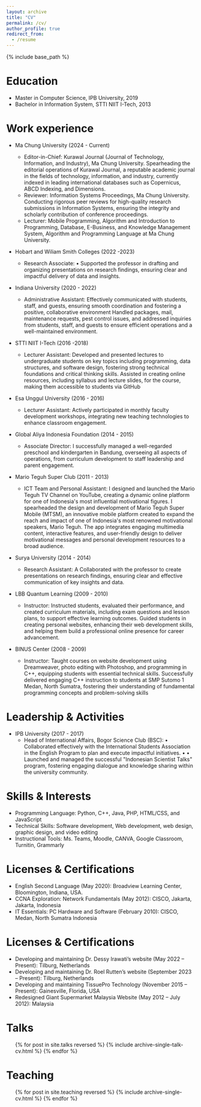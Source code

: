 ```yaml
---
layout: archive
title: "CV"
permalink: /cv/
author_profile: true
redirect_from:
  - /resume
---
```


{% include base_path %}

Education
======
* Master in Computer Science, IPB University, 2019
* Bachelor in Information System, STTI NIIT I-Tech, 2013

Work experience
======
* Ma Chung University (2024 - Current)
  * Editor-in-Chief: Kurawal Journal (Journal of Technology, Information, and Industry), Ma Chung University. Spearheading the editorial operations of Kurawal Journal, a reputable academic journal in the fields of technology, information, and industry, currently indexed in leading international databases such as Copernicus, ABCD Indexing, and Dimensions.
  * Reviewer: Information Systems Proceedings, Ma Chung University. Conducting rigorous peer reviews for high-quality research submissions in Information Systems, ensuring the integrity and scholarly contribution of conference proceedings.
  * Lecturer: Mobile Programming, Algorithm and Introduction to Programming, Database, E-Business, and Knowledge Management System, Algorithm and Programming Language at Ma Chung University.

* Hobart and Wiliam Smith Colleges (2022 -2023)
  * Research Associate: •	Supported the professor in drafting and organizing presentations on research findings, ensuring clear and impactful delivery of data and insights.

* Indiana University (2020 - 2022)
  * Administrative Assistant: Effectively communicated with students, staff, and guests, ensuring smooth coordination and fostering a positive, collaborative environment Handled packages, mail, maintenance requests, pest control issues, and addressed inquiries from students, staff, and guests to ensure efficient operations and a well-maintained environment.

* STTI NIIT I-Tech (2016 -2018)
  * Lecturer Assistant: Developed and presented lectures to undergraduate students on key topics including programming, data structures, and software design, fostering strong technical foundations and critical thinking skills. Assisted in creating online resources, including syllabus and lecture slides, for the course, making them accessible to students via GitHub

* Esa Unggul University (2016 - 2016)
  * Lecturer Assistant: Actively participated in monthly faculty development workshops, integrating new teaching technologies to enhance classroom engagement.

* Global Aliya Indonesia Foundation (2014 - 2015)
  * Associate Director: I successfully managed a well-regarded preschool and kindergarten in Bandung, overseeing all aspects of operations, from curriculum development to staff leadership and parent engagement.

* Mario Teguh Super Club (2011 - 2013)
  * ICT Team and Personal Assistant: I designed and launched the Mario Teguh TV Channel on YouTube, creating a dynamic online platform for one of Indonesia's most influential motivational figures. I spearheaded the design and development of Mario Teguh Super Mobile (MTSM), an innovative mobile platform created to expand the reach and impact of one of Indonesia's most renowned motivational speakers, Mario Teguh. The app integrates engaging multimedia content, interactive features, and user-friendly design to deliver motivational messages and personal development resources to a broad audience.

* Surya University (2014 - 2014)
  * Research Assistant: A Collaborated with the professor to create presentations on research findings, ensuring clear and effective communication of key insights and data.

* LBB Quantum Learning (2009 - 2010)
  * Instructor: Instructed students, evaluated their performance, and created curriculum materials, including exam questions and lesson plans, to support effective learning outcomes. Guided students in creating personal websites, enhancing their web development skills, and helping them build a professional online presence for career advancement.

* BINUS Center (2008 - 2009)
  * Instructor: Taught courses on website development using Dreamweaver, photo editing with Photoshop, and programming in C++, equipping students with essential technical skills.	Successfully delivered engaging C++ instruction to students at SMP Sutomo 1 Medan, North Sumatra, fostering their understanding of fundamental programming concepts and problem-solving skills

Leadership & Activities
======
* IPB University (2017 - 2017)
  * Head of International Affairs, Bogor Science Club (BSC): 
    • Collaborated effectively with the International Students Association in the English Program to plan and execute impactful initiatives.
    • •	Launched and managed the successful "Indonesian Scientist Talks" program, fostering engaging dialogue and knowledge sharing within the university community.

Skills & Interests
======
* Programming Language: Python, C++, Java, PHP, HTML/CSS, and JavaScript
* Technical Skills: Software development, Web development, web design, graphic design, and video editing
* Instructional Tools: Ms. Teams, Moodle, CANVA, Google Classroom, Turnitin, Grammarly

Licenses & Certifications
======
* English Second Language (May 2020): Broadview Learning Center, Bloomington, Indiana, USA.
* CCNA Exploration: Network Fundamentals (May 2012): CISCO, Jakarta, Jakarta, Indonesia
* IT Essentials: PC Hardware and Software (February 2010): CISCO, Medan, North Sumatra Indonesia

Licenses & Certifications
======
* Developing and maintaining Dr. Dessy Irawati’s website (May 2022 – Present): Tilburg, Netherlands 
* Developing and maintaining Dr. Roel Rutten’s website (September 2023 – Present): Tilburg, Netherlands
* Developing and maintaining TissuePro Technology (November 2015 – Present): Gainesville, Florida, USA
* Redesigned Giant Supermarket Malaysia Website (May 2012 – July 2012): Malaysia

  
Talks
======
  <ul>{% for post in site.talks reversed %}
    {% include archive-single-talk-cv.html  %}
  {% endfor %}</ul>
  
Teaching
======
  <ul>{% for post in site.teaching reversed %}
    {% include archive-single-cv.html %}
  {% endfor %}</ul>
